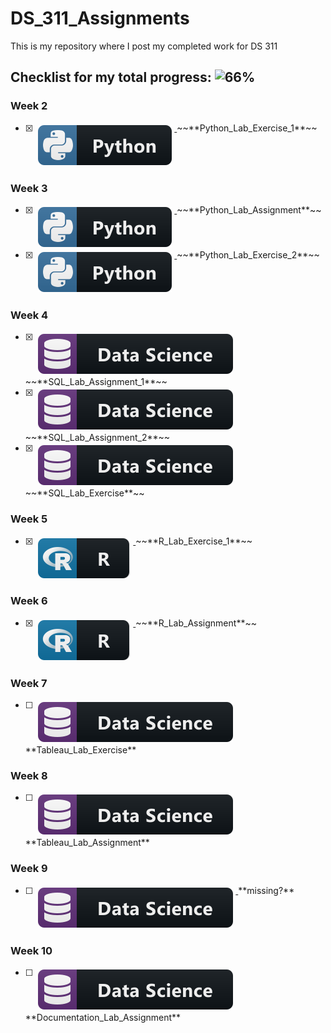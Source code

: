 # DS_311_Assignments
This is my repository where I post my completed work for DS 311

## Checklist for my total progress: ![66%](https://progress-bar.dev/66)

### Week 2
- [x] <a href="#">
    <img src="https://raw.githubusercontent.com/MikeCodesDotNET/ColoredBadges/master/svg/dev/languages/python.svg" alt="Python" style="vertical-align:top; margin:4px">
  </a> ~~**Python_Lab_Exercise_1**~~
### Week 3
- [x] <a href="#">
    <img src="https://raw.githubusercontent.com/MikeCodesDotNET/ColoredBadges/master/svg/dev/languages/python.svg" alt="Python" style="vertical-align:top; margin:4px">
  </a> ~~**Python_Lab_Assignment**~~
- [x] <a href="#">
    <img src="https://raw.githubusercontent.com/MikeCodesDotNET/ColoredBadges/master/svg/dev/languages/python.svg" alt="Python" style="vertical-align:top; margin:4px">
  </a> ~~**Python_Lab_Exercise_2**~~
### Week 4
- [x] <a href="#">
    <img src="https://raw.githubusercontent.com/MikeCodesDotNET/ColoredBadges/master/svg/dev/misc/datascience.svg" alt="SQL" style="vertical-align:top; margin:4px">
  </a> ~~**SQL_Lab_Assignment_1**~~
- [x] <a href="#">
    <img src="https://raw.githubusercontent.com/MikeCodesDotNET/ColoredBadges/master/svg/dev/misc/datascience.svg" alt="SQL" style="vertical-align:top; margin:4px">
  </a> ~~**SQL_Lab_Assignment_2**~~
- [x] <a href="#">
    <img src="https://raw.githubusercontent.com/MikeCodesDotNET/ColoredBadges/master/svg/dev/misc/datascience.svg" alt="SQL" style="vertical-align:top; margin:4px">
  </a> ~~**SQL_Lab_Exercise**~~
### Week 5
- [x] <a href="#">
    <img src="https://raw.githubusercontent.com/MikeCodesDotNET/ColoredBadges/master/svg/dev/languages/r.svg" alt="R" style="vertical-align:top; margin:4px">
  </a> ~~**R_Lab_Exercise_1**~~
### Week 6
- [x] <a href="#">
    <img src="https://raw.githubusercontent.com/MikeCodesDotNET/ColoredBadges/master/svg/dev/languages/r.svg" alt="R" style="vertical-align:top; margin:4px">
  </a> ~~**R_Lab_Assignment**~~
### Week 7
- [ ] <a href="#">
    <img src="https://raw.githubusercontent.com/MikeCodesDotNET/ColoredBadges/master/svg/dev/misc/datascience.svg" alt="SQL" style="vertical-align:top; margin:4px">
  </a> **Tableau_Lab_Exercise**
### Week 8
- [ ] <a href="#">
    <img src="https://raw.githubusercontent.com/MikeCodesDotNET/ColoredBadges/master/svg/dev/misc/datascience.svg" alt="SQL" style="vertical-align:top; margin:4px">
  </a> **Tableau_Lab_Assignment**
### Week 9
- [ ] <a href="#">
    <img src="https://raw.githubusercontent.com/MikeCodesDotNET/ColoredBadges/master/svg/dev/misc/datascience.svg" alt="SQL" style="vertical-align:top; margin:4px">
  </a> **missing?**
### Week 10
- [ ] <a href="#">
    <img src="https://raw.githubusercontent.com/MikeCodesDotNET/ColoredBadges/master/svg/dev/misc/datascience.svg" alt="SQL" style="vertical-align:top; margin:4px">
  </a> **Documentation_Lab_Assignment**
